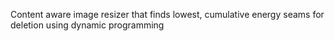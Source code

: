 Content aware image resizer that finds lowest, cumulative energy seams for deletion using dynamic programming
